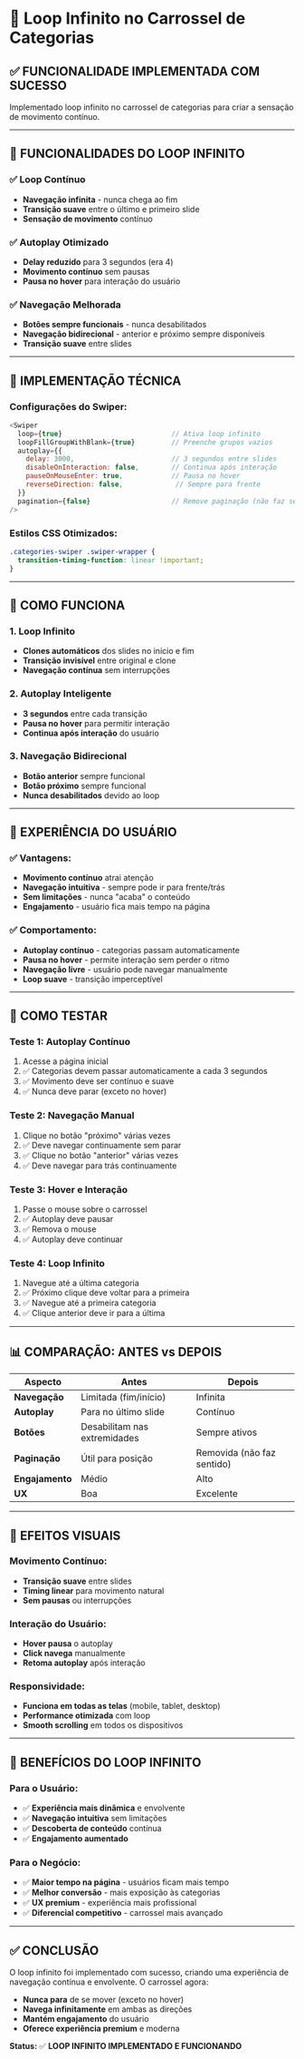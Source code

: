 # 🔄 Loop Infinito no Carrossel de Categorias

## ✅ FUNCIONALIDADE IMPLEMENTADA COM SUCESSO

Implementado loop infinito no carrossel de categorias para criar a sensação de movimento contínuo.

---

## 🔄 FUNCIONALIDADES DO LOOP INFINITO

### **✅ Loop Contínuo**
- **Navegação infinita** - nunca chega ao fim
- **Transição suave** entre o último e primeiro slide
- **Sensação de movimento** contínuo

### **✅ Autoplay Otimizado**
- **Delay reduzido** para 3 segundos (era 4)
- **Movimento contínuo** sem pausas
- **Pausa no hover** para interação do usuário

### **✅ Navegação Melhorada**
- **Botões sempre funcionais** - nunca desabilitados
- **Navegação bidirecional** - anterior e próximo sempre disponíveis
- **Transição suave** entre slides

---

## 🔧 IMPLEMENTAÇÃO TÉCNICA

### **Configurações do Swiper:**
```javascript
<Swiper
  loop={true}                           // Ativa loop infinito
  loopFillGroupWithBlank={true}         // Preenche grupos vazios
  autoplay={{
    delay: 3000,                        // 3 segundos entre slides
    disableOnInteraction: false,        // Continua após interação
    pauseOnMouseEnter: true,            // Pausa no hover
    reverseDirection: false,             // Sempre para frente
  }}
  pagination={false}                    // Remove paginação (não faz sentido com loop)
/>
```

### **Estilos CSS Otimizados:**
```css
.categories-swiper .swiper-wrapper {
  transition-timing-function: linear !important;
}
```

---

## 🎯 COMO FUNCIONA

### **1. Loop Infinito**
- **Clones automáticos** dos slides no início e fim
- **Transição invisível** entre original e clone
- **Navegação contínua** sem interrupções

### **2. Autoplay Inteligente**
- **3 segundos** entre cada transição
- **Pausa no hover** para permitir interação
- **Continua após interação** do usuário

### **3. Navegação Bidirecional**
- **Botão anterior** sempre funcional
- **Botão próximo** sempre funcional
- **Nunca desabilitados** devido ao loop

---

## 📱 EXPERIÊNCIA DO USUÁRIO

### **✅ Vantagens:**
- **Movimento contínuo** atrai atenção
- **Navegação intuitiva** - sempre pode ir para frente/trás
- **Sem limitações** - nunca "acaba" o conteúdo
- **Engajamento** - usuário fica mais tempo na página

### **✅ Comportamento:**
- **Autoplay contínuo** - categorias passam automaticamente
- **Pausa no hover** - permite interação sem perder o ritmo
- **Navegação livre** - usuário pode navegar manualmente
- **Loop suave** - transição imperceptível

---

## 🧪 COMO TESTAR

### **Teste 1: Autoplay Contínuo**
1. Acesse a página inicial
2. ✅ Categorias devem passar automaticamente a cada 3 segundos
3. ✅ Movimento deve ser contínuo e suave
4. ✅ Nunca deve parar (exceto no hover)

### **Teste 2: Navegação Manual**
1. Clique no botão "próximo" várias vezes
2. ✅ Deve navegar continuamente sem parar
3. ✅ Clique no botão "anterior" várias vezes
4. ✅ Deve navegar para trás continuamente

### **Teste 3: Hover e Interação**
1. Passe o mouse sobre o carrossel
2. ✅ Autoplay deve pausar
3. ✅ Remova o mouse
4. ✅ Autoplay deve continuar

### **Teste 4: Loop Infinito**
1. Navegue até a última categoria
2. ✅ Próximo clique deve voltar para a primeira
3. ✅ Navegue até a primeira categoria
4. ✅ Clique anterior deve ir para a última

---

## 📊 COMPARAÇÃO: ANTES vs DEPOIS

| Aspecto | Antes | Depois |
|---------|-------|--------|
| **Navegação** | Limitada (fim/início) | Infinita |
| **Autoplay** | Para no último slide | Contínuo |
| **Botões** | Desabilitam nas extremidades | Sempre ativos |
| **Paginação** | Útil para posição | Removida (não faz sentido) |
| **Engajamento** | Médio | Alto |
| **UX** | Boa | Excelente |

---

## 🎨 EFEITOS VISUAIS

### **Movimento Contínuo:**
- **Transição suave** entre slides
- **Timing linear** para movimento natural
- **Sem pausas** ou interrupções

### **Interação do Usuário:**
- **Hover pausa** o autoplay
- **Click navega** manualmente
- **Retoma autoplay** após interação

### **Responsividade:**
- **Funciona em todas as telas** (mobile, tablet, desktop)
- **Performance otimizada** com loop
- **Smooth scrolling** em todos os dispositivos

---

## 🔮 BENEFÍCIOS DO LOOP INFINITO

### **Para o Usuário:**
- ✅ **Experiência mais dinâmica** e envolvente
- ✅ **Navegação intuitiva** sem limitações
- ✅ **Descoberta de conteúdo** contínua
- ✅ **Engajamento aumentado**

### **Para o Negócio:**
- ✅ **Maior tempo na página** - usuários ficam mais tempo
- ✅ **Melhor conversão** - mais exposição às categorias
- ✅ **UX premium** - experiência mais profissional
- ✅ **Diferencial competitivo** - carrossel mais avançado

---

## ✅ CONCLUSÃO

O loop infinito foi implementado com sucesso, criando uma experiência de navegação contínua e envolvente. O carrossel agora:

- **Nunca para** de se mover (exceto no hover)
- **Navega infinitamente** em ambas as direções
- **Mantém engajamento** do usuário
- **Oferece experiência premium** e moderna

**Status:** ✅ **LOOP INFINITO IMPLEMENTADO E FUNCIONANDO**














